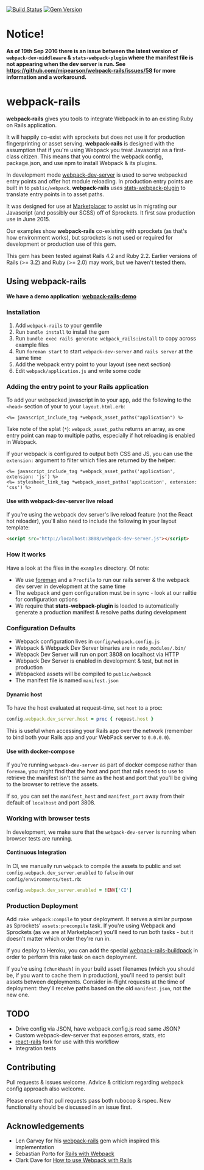 [![Build Status](https://travis-ci.org/mipearson/webpack-rails.svg?branch=master)](https://travis-ci.org/mipearson/webpack-rails) [![Gem Version](https://badge.fury.io/rb/webpack-rails.svg)](http://badge.fury.io/rb/webpack-rails)

# Notice!

**As of 19th Sep 2016 there is an issue between the latest version of `webpack-dev-middleware` & `stats-webpack-plugin` where the manifest file is not appearing when the dev server is run. See https://github.com/mipearson/webpack-rails/issues/58 for more information and a workaround.**

# webpack-rails

**webpack-rails** gives you tools to integrate Webpack in to an existing Ruby on Rails application.

It will happily co-exist with sprockets but does not use it for production fingerprinting or asset serving. **webpack-rails** is designed with the assumption that if you're using Webpack you treat Javascript as a first-class citizen. This means that you control the webpack config, package.json, and use npm to install Webpack & its plugins.

In development mode [webpack-dev-server](http://webpack.github.io/docs/webpack-dev-server.html) is used to serve webpacked entry points and offer hot module reloading. In production entry points are built in to `public/webpack`. **webpack-rails** uses [stats-webpack-plugin](https://www.npmjs.com/package/stats-webpack-plugin) to translate entry points in to asset paths.

It was designed for use at [Marketplacer](http://www.marketplacer.com) to assist us in migrating our Javascript (and possibly our SCSS) off of Sprockets. It first saw production use in June 2015.

Our examples show **webpack-rails** co-existing with sprockets (as that's how environment works), but sprockets is not used or required for development or production use of this gem.

This gem has been tested against Rails 4.2 and Ruby 2.2. Earlier versions of Rails (>= 3.2) and Ruby (>= 2.0) may work, but we haven't tested them.

## Using webpack-rails

**We have a demo application: [webpack-rails-demo](https://github.com/mipearson/webpack-rails-demo)**

### Installation

  1. Add `webpack-rails` to your gemfile
  1. Run `bundle install` to install the gem
  1. Run `bundle exec rails generate webpack_rails:install` to copy across example files
  1. Run `foreman start` to start `webpack-dev-server` and `rails server` at the same time
  1. Add the webpack entry point to your layout (see next section)
  1. Edit `webpack/application.js` and write some code


### Adding the entry point to your Rails application

To add your webpacked javascript in to your app, add the following to the `<head>` section of your to your `layout.html.erb`:

```erb
<%= javascript_include_tag *webpack_asset_paths("application") %>
```

Take note of the splat (`*`): `webpack_asset_paths` returns an array, as one entry point can map to multiple paths, especially if hot reloading is enabled in Webpack.

If your webpack is configured to output both CSS and JS, you can use the `extension:` argument to filter which files are returned by the helper:

```erb
<%= javascript_include_tag *webpack_asset_paths('application', extension: 'js') %>
<%= stylesheet_link_tag *webpack_asset_paths('application', extension: 'css') %>
```

#### Use with webpack-dev-server live reload

If you're using the webpack dev server's live reload feature (not the React hot reloader), you'll also need to include the following in your layout template:

``` html
<script src="http://localhost:3808/webpack-dev-server.js"></script>
```

### How it works

Have a look at the files in the `examples` directory. Of note:

  * We use [foreman](https://github.com/ddollar/foreman) and a `Procfile` to run our rails server & the webpack dev server in development at the same time
  * The webpack and gem configuration must be in sync - look at our railtie for configuration options
  * We require that **stats-webpack-plugin** is loaded to automatically generate a production manifest & resolve paths during development

### Configuration Defaults

  * Webpack configuration lives in `config/webpack.config.js`
  * Webpack & Webpack Dev Server binaries are in `node_modules/.bin/`
  * Webpack Dev Server will run on port 3808 on localhost via HTTP
  * Webpack Dev Server is enabled in development & test, but not in production
  * Webpacked assets will be compiled to `public/webpack`
  * The manifest file is named `manifest.json`

#### Dynamic host

To have the host evaluated at request-time, set `host` to a proc:

```ruby
config.webpack.dev_server.host = proc { request.host }
```

This is useful when accessing your Rails app over the network (remember to bind both your Rails app and your WebPack server to `0.0.0.0`).

#### Use with docker-compose

If you're running `webpack-dev-server` as part of docker compose rather than `foreman`, you might find that the host and port that rails needs to use to retrieve the manifest isn't the same as the host and port that you'll be giving to the browser to retrieve the assets.

If so, you can set the `manifest_host` and `manifest_port` away from their default of `localhost` and port 3808.

### Working with browser tests

In development, we make sure that the `webpack-dev-server` is running when browser tests are running.

#### Continuous Integration

In CI, we manually run `webpack` to compile the assets to public and set `config.webpack.dev_server.enabled` to `false` in our `config/environments/test.rb`:

``` ruby
config.webpack.dev_server.enabled = !ENV['CI']
```

### Production Deployment

Add `rake webpack:compile` to your deployment. It serves a similar purpose as Sprockets' `assets:precompile` task. If you're using Webpack and Sprockets (as we are at Marketplacer) you'll need to run both tasks - but it doesn't matter which order they're run in.

If you deploy to Heroku, you can add the special
[webpack-rails-buildpack](https://github.com/febeling/webpack-rails-buildpack)
in order to perform this rake task on each deployment.

If you're using `[chunkhash]` in your build asset filenames (which you should be, if you want to cache them in production), you'll need to persist built assets between deployments. Consider in-flight requests at the time of deployment: they'll receive paths based on the old `manifest.json`, not the new one.

## TODO

* Drive config via JSON, have webpack.config.js read same JSON?
* Custom webpack-dev-server that exposes errors, stats, etc
* [react-rails](https://github.com/reactjs/react-rails) fork for use with this workflow
* Integration tests

## Contributing

Pull requests & issues welcome. Advice & criticism regarding webpack config approach also welcome.

Please ensure that pull requests pass both rubocop & rspec. New functionality should be discussed in an issue first.

## Acknowledgements

* Len Garvey for his [webpack-rails](https://github.com/lengarvey/webpack-rails) gem which inspired this implementation
* Sebastian Porto for [Rails with Webpack](https://reinteractive.net/posts/213-rails-with-webpack-why-and-how)
* Clark Dave for [How to use Webpack with Rails](http://clarkdave.net/2015/01/how-to-use-webpack-with-rails/)
